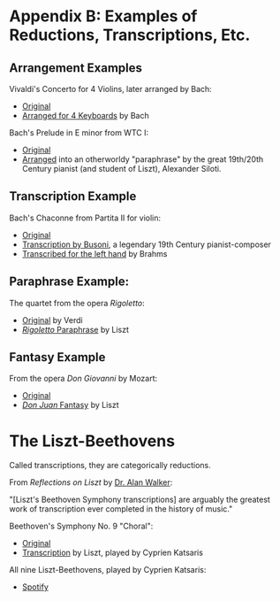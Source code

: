 # Appendix B: Examples of Reductions, Transcriptions, Etc.

## Arrangement Examples

Vivaldi's Concerto for 4 Violins, later arranged by Bach:

+ [Original](https://www.youtube.com/watch?v=QSs6HKwhbAA)
+ [Arranged for 4 Keyboards](https://youtu.be/emkJ0A7IfkY?si=8lv9MpQ9KhvXu8YP&t=7) by Bach


Bach's Prelude in E minor from WTC I:

+ [Original](https://www.youtube.com/watch?v=0PG3WGZlT4A)
+ [Arranged](https://www.youtube.com/watch?v=vXbBOWlkR9g) into an otherworldy "paraphrase" by the great 19th/20th Century pianist (and student of Liszt), Alexander Siloti.


## Transcription Example

Bach's Chaconne from Partita II for violin:

+ [Original](https://www.youtube.com/watch?v=Nunk9fRaZZs)
+ [Transcription by Busoni](https://youtu.be/dOHiI_5yycU?si=9dbrktNVR5z_1kdx&t=50), a legendary 19th Century pianist-composer
+ [Transcribed for the left hand](https://youtu.be/Ljb5MvKv0Hw?si=hrNHsY_WXIcJuDSu&t=6) by Brahms


## Paraphrase Example:

The quartet from the opera *Rigoletto*:

+ [Original](https://youtu.be/sTjbqS7gpBE?si=WzUJQwizKFpvq3Vh&t=93) by Verdi
+ [*Rigoletto* Paraphrase](https://youtu.be/66hWYzbppo0?si=wY2kvwjXXhvXd3HX&t=20) by Liszt


## Fantasy Example

From the opera *Don Giovanni* by Mozart:

+ [Original](https://www.youtube.com/watch?v=kBXt9Bn4qns)
+ [*Don Juan* Fantasy](https://youtu.be/JI6JfJXcUjU?si=gN6vXlBQt2ZVETO3&t=175) by Liszt


# The Liszt-Beethovens

Called transcriptions, they are categorically reductions.

From *Reflections on Liszt* by [Dr. Alan Walker](https://en.wikipedia.org/wiki/Alan_Walker_(musicologist)):

"\[Liszt's Beethoven Symphony transcriptions\] are arguably the greatest work of transcription ever completed in the history of music."


Beethoven's Symphony No. 9 "Choral":

+ [Original](https://youtu.be/Hn0IS-vlwCI?si=QgjFa4rW9m8IRJIx&t=4399)
+ [Transcription](https://youtu.be/I42Afr-OUso?si=li0yIThxkUtwiEdI&t=3326) by Liszt, played by Cyprien Katsaris


All nine Liszt-Beethovens, played by Cyprien Katsaris:

+ [Spotify](https://open.spotify.com/album/6FqRLd3MrOwk2cE7dceX7x?si=RYzBdW_DSgatOy4PIe1P0w)